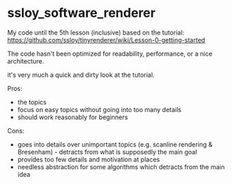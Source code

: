 # ssloy_software_renderer

My code until the 5th lesson (inclusive) based on the tutorial:
https://github.com/ssloy/tinyrenderer/wiki/Lesson-0-getting-started

The code hasn't been optimized for readability, performance, or a nice architecture.

it's very much a quick and dirty look at the tutorial.

Pros:
- the topics
- focus on easy topics without going into too many details
- should work reasonably for beginners

Cons:
- goes into details over unimportant topics (e.g. scanline rendering & Bresenham) - detracts from what is supposedly the main goal
- provides too few details and motivation at places
- needless abstraction for some algorithms which detracts from the main idea
